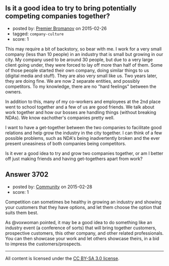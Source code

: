 ## Is it a good idea to try to bring potentially competing companies together?

- posted by: [Premier Bromanov](https://stackexchange.com/users/5012684/premier-bromanov) on 2015-02-26
- tagged: `company-culture`
- score: 1

<p>This may require a bit of backstory, so bear with me.
I work for a very small company (less than 10 people) in an industry that is small but growing in our city. My company used to be around 30 people, but due to a very large client going under, they were forced to lay off more than half of them. Some of those people started their own company, doing similar things to us (digital media and stuff). They are also very small like us. Two years later, they are doing fine. We are now 2 separate entities, and possibly competitors. To my knowledge, there are no "hard feelings" between the owners.</p>

<p>In addition to this, many of my co-workers and employees at the 2nd place went to school together and a few of us are good friends. We talk about work together and how our bosses are handling things (without breaking NDAs). We know eachother's companies pretty well.</p>

<p>I want to have a get-together between the two companies to facilitate good relations and help grow the industry in the city together. I can think of a few possible problems, such as NDA's being inadvertently broken and the ever present uneasiness of both companies being competitors. </p>

<p>Is it ever a good idea to try and grow two companies together, or am I better off just making friends and having get-togethers apart from work?</p>



## Answer 3702

- posted by: [Community](https://stackexchange.com/users/-1/community) on 2015-02-28
- score: 1

<p>Competition can sometimes be healthy in growing an industry and showing your customers that they have options, and let them choose the option that suits them best. </p>

<p>As @voxwoman pointed, it may be a good idea to do something like an industry event (a conference of sorts) that will bring together customers, prospective customers, this other company, and other related professionals. You can then showcase your work and let others showcase theirs, in a bid to impress the customers/prospects.</p>




---

All content is licensed under the [CC BY-SA 3.0 license](https://creativecommons.org/licenses/by-sa/3.0/).
